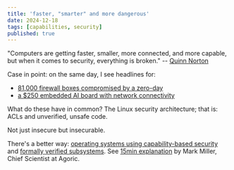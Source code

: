 ```yaml
---
title: 'faster, "smarter" and more dangerous'
date: 2024-12-18
tags: [capabilities, security]
published: true
---
```


"Computers are getting faster, smaller, more connected, and more capable, but when it comes to security, everything is broken." -- [Quinn Norton](https://medium.com/message/everything-is-broken-81e5f33a24e1)

Case in point: on the same day, I see headlines for:

 - [81,000 firewall boxes compromised by a zero-day](https://cybernews.com/security/doj-indicts-ofac-sanctions-chinese-hacker-exploits-sophos-firewalls-/)
 - [a $250 embedded AI board with network connectivity](https://www.msn.com/en-us/technology/tech-companies/nvidia-introduces-device-aimed-at-small-companies-hobbyists/ar-AA1w1tH5)

What do these have in common? The Linux security architecture; that is: ACLs and unverified, unsafe code.

Not just insecure but insecurable.

There's a better way: [operating systems using capability-based security](https://github.com/dckc/awesome-ocap#os) and [formally verified subsystems](https://pmc.ncbi.nlm.nih.gov/articles/PMC5597724/).
See [15min explanation](https://www.youtube.com/watch?v=wW9-KuezPp8) by Mark Miller, Chief Scientist at Agoric.
